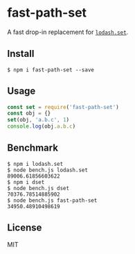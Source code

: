 # fast-path-set

A fast drop-in replacement for [`lodash.set`](https://www.npmjs.com/package/lodash.set).

## Install 

```
$ npm i fast-path-set --save
```

## Usage

```js
const set = require('fast-path-set')
const obj = {}
set(obj, 'a.b.c', 1)
console.log(obj.a.b.c)
```

## Benchmark

```
$ npm i lodash.set
$ node bench.js lodash.set
89006.61856603622
$ npm i dset
$ node bench.js dset
70376.78514885902
$ node bench.js fast-path-set
34950.48910498619
```

## License

MIT

